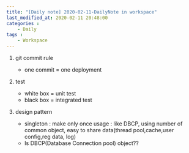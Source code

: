 ```yaml
---
title: "[Daily note] 2020-02-11-DailyNote in workspace"
last_modified_at: 2020-02-11 20:48:00
categories : 
    - Daily
tags :
    - Workspace
---
```

1. git commit rule
    - one commit = one deployment

2. test
    - white box = unit test
    - black box = integrated test

3. design pattern
    - singleton : make only once
            usage : like DBCP, using number of common object, easy to share data(thread pool,cache,user config,reg data, log)
    + Is DBCP(Database Connection pool) object??
